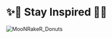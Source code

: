 #                                           ✨🌙 Stay Inspired 🌙✨ 
![MooNRakeR_Donuts](https://github.com/moonraker22/my-three-js-journey/blob/main/47-3d-text-with-r3f/public/MoonRaker-960.png?raw=true)
<br />
<!-- [![MooNRakeR's github stats](https://github-readme-stats.vercel.app/api?username=moonraker22)](https://github.com/moonraker22) -->

<!--
**moonraker22/moonraker22** is a ✨ _special_ ✨ repository because its `README.md` (this file) appears on your GitHub profile.

Here are some ideas to get you started:

- 🔭 I’m currently working on ...👋
- 🌱 I’m currently learning ...
- 👯 I’m looking to collaborate on ...
- 🤔 I’m looking for help with ...
- 💬 Ask me about ...
- 📫 How to reach me: ...
- 😄 Pronouns: ...
- ⚡ Fun fact: ...
-->
